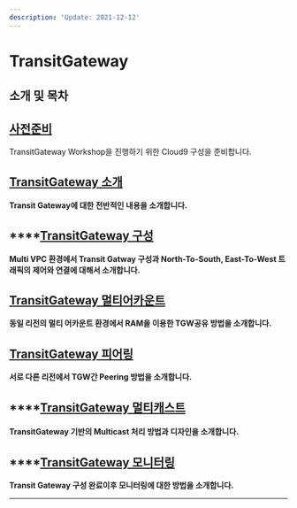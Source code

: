 ```yaml
---
description: 'Update: 2021-12-12'
---
```


# TransitGateway

## 소개 및 목차

## [사전준비 ](prepare.md)

TransitGateway Workshop을 진행하기 위한 Cloud9 구성을 준비합니다.

## [TransitGateway 소개 ](tgw-overview.md)

**Transit Gateway에 대한 전반적인 내용을 소개합니다.**

## ****[**TransitGateway 구성** ](tgw-config.md)

**Multi VPC 환경에서 Transit Gatway 구성과 North-To-South, East-To-West 트래픽의 제어와 연결에 대해서 소개합니다.**

## [TransitGateway 멀티어카운트 ](tgw-multiaccount.md)

**동일 리전의 멀티 어카운트 환경에서 RAM을 이용한 TGW공유 방법을 소개합니다.**

## [TransitGateway 피어링 ](tgw-peering.md)

**서로 다른 리전에서 TGW간 Peering 방법을 소개합니다.**

## ****[**TransitGateway 멀티캐스트** ](tgw-mcast.md)

#### TransitGateway 기반의 Multicast 처리 방법과 디자인을 소개합니다.

## ****[**TransitGateway 모니터링** ](tgw-monitoring.md)

**Transit Gateway 구성 완료이후 모니터링에 대한 방법을 소개합니다.**

****

